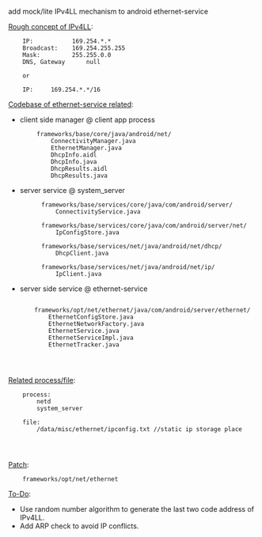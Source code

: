 add mock/lite IPv4LL mechanism to android ethernet-service



<u>Rough concept of IPv4LL</u>:

		IP: 		  169.254.*.*
		Broadcast: 	  169.254.255.255
		Mask:		  255.255.0.0
		DNS, Gateway      null
	
		or
		
		IP:		169.254.*.*/16

	

<u>Codebase of ethernet-service related</u>:

- client side manager @ client app process

```
        frameworks/base/core/java/android/net/
            ConnectivityManager.java		
            EthernetManager.java		
            DhcpInfo.aidl	
            DhcpInfo.java	
            DhcpResults.aidl
            DhcpResults.java	
```

- server service @ system_server	

            frameworks/base/services/core/java/com/android/server/
                ConnectivityService.java	
    
            frameworks/base/services/core/java/com/android/server/net/
                IpConfigStore.java
    
            frameworks/base/services/net/java/android/net/dhcp/
                DhcpClient.java
    
            frameworks/base/services/net/java/android/net/ip/
                IpClient.java

- server side service @ ethernet-service

  ```
  
      frameworks/opt/net/ethernet/java/com/android/server/ethernet/
          EthernetConfigStore.java
          EthernetNetworkFactory.java
          EthernetService.java
          EthernetServiceImpl.java
          EthernetTracker.java
      
      
      
  ```


<u>Related process/file</u>:

```
    process: 
        netd
        system_server

    file:	
        /data/misc/ethernet/ipconfig.txt //static ip storage place
        
        
        
```

<u>Patch</u>:

```
	frameworks/opt/net/ethernet
```


<u> To-Do</u>:

- Use random number algorithm to generate the last two code address of IPv4LL.
- Add ARP check to avoid IP conflicts.

